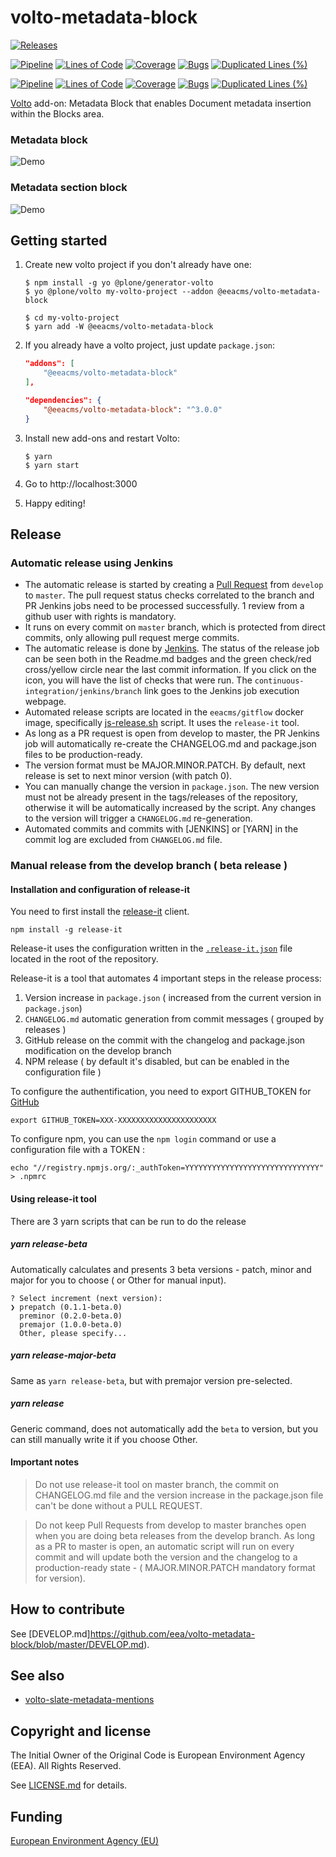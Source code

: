 # volto-metadata-block

[![Releases](https://img.shields.io/github/v/release/eea/volto-metadata-block)](https://github.com/eea/volto-metadata-block/releases)

[![Pipeline](https://ci.eionet.europa.eu/buildStatus/icon?job=volto-addons%2Fvolto-metadata-block%2Fmaster&subject=master)](https://ci.eionet.europa.eu/view/Github/job/volto-addons/job/volto-metadata-block/job/master/display/redirect)
[![Lines of Code](https://sonarqube.eea.europa.eu/api/project_badges/measure?project=volto-metadata-block-master&metric=ncloc)](https://sonarqube.eea.europa.eu/dashboard?id=volto-metadata-block-master)
[![Coverage](https://sonarqube.eea.europa.eu/api/project_badges/measure?project=volto-metadata-block-master&metric=coverage)](https://sonarqube.eea.europa.eu/dashboard?id=volto-metadata-block-master)
[![Bugs](https://sonarqube.eea.europa.eu/api/project_badges/measure?project=volto-metadata-block-master&metric=bugs)](https://sonarqube.eea.europa.eu/dashboard?id=volto-metadata-block-master)
[![Duplicated Lines (%)](https://sonarqube.eea.europa.eu/api/project_badges/measure?project=volto-metadata-block-master&metric=duplicated_lines_density)](https://sonarqube.eea.europa.eu/dashboard?id=volto-metadata-block-master)

[![Pipeline](https://ci.eionet.europa.eu/buildStatus/icon?job=volto-addons%2Fvolto-metadata-block%2Fdevelop&subject=develop)](https://ci.eionet.europa.eu/view/Github/job/volto-addons/job/volto-metadata-block/job/develop/display/redirect)
[![Lines of Code](https://sonarqube.eea.europa.eu/api/project_badges/measure?project=volto-metadata-block-develop&metric=ncloc)](https://sonarqube.eea.europa.eu/dashboard?id=volto-metadata-block-develop)
[![Coverage](https://sonarqube.eea.europa.eu/api/project_badges/measure?project=volto-metadata-block-develop&metric=coverage)](https://sonarqube.eea.europa.eu/dashboard?id=volto-metadata-block-develop)
[![Bugs](https://sonarqube.eea.europa.eu/api/project_badges/measure?project=volto-metadata-block-develop&metric=bugs)](https://sonarqube.eea.europa.eu/dashboard?id=volto-metadata-block-develop)
[![Duplicated Lines (%)](https://sonarqube.eea.europa.eu/api/project_badges/measure?project=volto-metadata-block-develop&metric=duplicated_lines_density)](https://sonarqube.eea.europa.eu/dashboard?id=volto-metadata-block-develop)



[Volto](https://github.com/plone/volto#volto) add-on: Metadata Block that enables Document metadata insertion within the Blocks area.

### Metadata block

![Demo](https://github.com/eea/volto-metadata-block/raw/docs/docs/volto-metadata-block.gif)

### Metadata section block

![Demo](https://github.com/eea/volto-metadata-block/raw/docs/docs/volto-metadata-section-block.gif)

## Getting started

1. Create new volto project if you don't already have one:

   ```
   $ npm install -g yo @plone/generator-volto
   $ yo @plone/volto my-volto-project --addon @eeacms/volto-metadata-block

   $ cd my-volto-project
   $ yarn add -W @eeacms/volto-metadata-block
   ```

1. If you already have a volto project, just update `package.json`:

   ```JSON
   "addons": [
       "@eeacms/volto-metadata-block"
   ],

   "dependencies": {
       "@eeacms/volto-metadata-block": "^3.0.0"
   }
   ```

1. Install new add-ons and restart Volto:

   ```
   $ yarn
   $ yarn start
   ```

1. Go to http://localhost:3000

1. Happy editing!

## Release

### Automatic release using Jenkins

*  The automatic release is started by creating a [Pull Request](../../compare/master...develop) from `develop` to `master`. The pull request status checks correlated to the branch and PR Jenkins jobs need to be processed successfully. 1 review from a github user with rights is mandatory.
* It runs on every commit on `master` branch, which is protected from direct commits, only allowing pull request merge commits.
* The automatic release is done by [Jenkins](https://ci.eionet.europa.eu). The status of the release job can be seen both in the Readme.md badges and the green check/red cross/yellow circle near the last commit information. If you click on the icon, you will have the list of checks that were run. The `continuous-integration/jenkins/branch` link goes to the Jenkins job execution webpage.
* Automated release scripts are located in the `eeacms/gitflow` docker image, specifically [js-release.sh](https://github.com/eea/eea.docker.gitflow/blob/master/src/js-release.sh) script. It  uses the `release-it` tool.
* As long as a PR request is open from develop to master, the PR Jenkins job will automatically re-create the CHANGELOG.md and package.json files to be production-ready.
* The version format must be MAJOR.MINOR.PATCH. By default, next release is set to next minor version (with patch 0).
* You can manually change the version in `package.json`.  The new version must not be already present in the tags/releases of the repository, otherwise it will be automatically increased by the script. Any changes to the version will trigger a `CHANGELOG.md` re-generation.
* Automated commits and commits with [JENKINS] or [YARN] in the commit log are excluded from `CHANGELOG.md` file.

### Manual release from the develop branch ( beta release )

#### Installation and configuration of release-it

You need to first install the [release-it](https://github.com/release-it/release-it)  client.

   ```
   npm install -g release-it
   ```

Release-it uses the configuration written in the [`.release-it.json`](./.release-it.json) file located in the root of the repository.

Release-it is a tool that automates 4 important steps in the release process:

1. Version increase in `package.json` ( increased from the current version in `package.json`)
2. `CHANGELOG.md` automatic generation from commit messages ( grouped by releases )
3. GitHub release on the commit with the changelog and package.json modification on the develop branch
4. NPM release ( by default it's disabled, but can be enabled in the configuration file )

To configure the authentification, you need to export GITHUB_TOKEN for [GitHub](https://github.com/settings/tokens)

   ```
   export GITHUB_TOKEN=XXX-XXXXXXXXXXXXXXXXXXXXXX
   ```

 To configure npm, you can use the `npm login` command or use a configuration file with a TOKEN :

   ```
   echo "//registry.npmjs.org/:_authToken=YYYYYYYYYYYYYYYYYYYYYYYYYYYYYY" > .npmrc
   ```

#### Using release-it tool

There are 3 yarn scripts that can be run to do the release

##### yarn release-beta

Automatically calculates and presents 3 beta versions - patch, minor and major for you to choose ( or Other for manual input).

```
? Select increment (next version):
❯ prepatch (0.1.1-beta.0)
  preminor (0.2.0-beta.0)
  premajor (1.0.0-beta.0)
  Other, please specify...
```

##### yarn release-major-beta

Same as `yarn release-beta`, but with premajor version pre-selected.

##### yarn release

Generic command, does not automatically add the `beta` to version, but you can still manually write it if you choose Other.

#### Important notes

> Do not use release-it tool on master branch, the commit on CHANGELOG.md file and the version increase in the package.json file can't be done without a PULL REQUEST.

> Do not keep Pull Requests from develop to master branches open when you are doing beta releases from the develop branch. As long as a PR to master is open, an automatic script will run on every commit and will update both the version and the changelog to a production-ready state - ( MAJOR.MINOR.PATCH mandatory format for version).


## How to contribute

See [DEVELOP.md]https://github.com/eea/volto-metadata-block/blob/master/DEVELOP.md).

## See also

- [volto-slate-metadata-mentions](https://github.com/eea/volto-slate-metadata-mentions)

## Copyright and license

The Initial Owner of the Original Code is European Environment Agency (EEA).
All Rights Reserved.

See [LICENSE.md](https://github.com/eea/volto-metadata-block/blob/master/LICENSE.md) for details.

## Funding

[European Environment Agency (EU)](http://eea.europa.eu)

